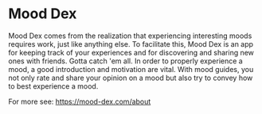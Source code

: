 # Mood Dex

Mood Dex comes from the realization that experiencing interesting moods requires work, just like anything else. 
To facilitate this, Mood Dex is an app for keeping track of your experiences and for discovering and sharing new ones with friends. Gotta catch 'em all. In order to properly experience a mood, a good introduction and motivation are vital. With mood guides, you not only rate and share your opinion on a mood but also try to convey how to best experience a mood.

For more see: https://mood-dex.com/about
